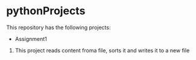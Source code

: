 # pythonProjects
This repository has the following projects:
- Assignment1
1. This project reads content froma file, sorts it and writes it to a new file
